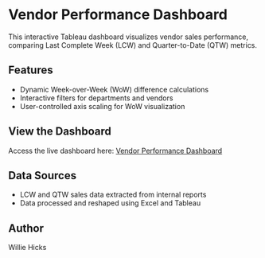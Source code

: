 # Vendor Performance Dashboard

This interactive Tableau dashboard visualizes vendor sales performance, comparing Last Complete Week (LCW) and Quarter-to-Date (QTW) metrics.

## Features

- Dynamic Week-over-Week (WoW) difference calculations
- Interactive filters for departments and vendors
- User-controlled axis scaling for WoW visualization

## View the Dashboard

Access the live dashboard here: [Vendor Performance Dashboard](https://239whicks.github.io/vendor-performance-dashboard/)

## Data Sources

- LCW and QTW sales data extracted from internal reports
- Data processed and reshaped using Excel and Tableau

## Author

Willie Hicks
